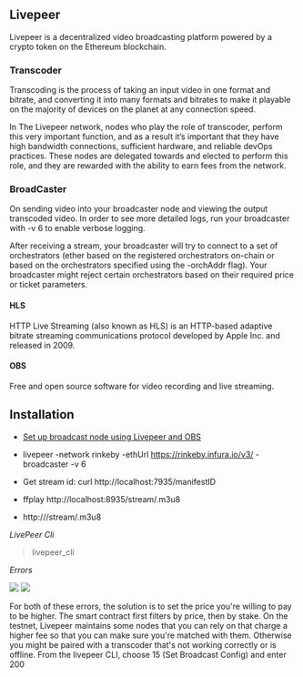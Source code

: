 ## Livepeer

Livepeer is a decentralized video broadcasting platform powered by a crypto token on the Ethereum blockchain.

### Transcoder

Transcoding is the process of taking an input video in one format and bitrate, and converting it into many formats and bitrates to make it playable on the majority of devices on the planet at any connection speed.

In The Livepeer network, nodes who play the role of transcoder, perform this very important function, and as a result it’s important that they have high bandwidth connections, sufficient hardware, and reliable devOps practices. These nodes are delegated towards and elected to perform this role, and they are rewarded with the ability to earn fees from the network.

### BroadCaster

On sending video into your broadcaster node and viewing the output transcoded video. In order to see more detailed logs, run your broadcaster with -v 6 to enable verbose logging.

After receiving a stream, your broadcaster will try to connect to a set of orchestrators (ether based on the registered orchestrators on-chain or based on the orchestrators specified using the -orchAddr flag). Your broadcaster might reject certain orchestrators based on their required price or ticket parameters.

#### HLS

HTTP Live Streaming (also known as HLS) is an HTTP-based adaptive bitrate streaming communications protocol developed by Apple Inc. and released in 2009.

#### OBS

Free and open source software for video recording and live streaming.

## Installation

- [Set up broadcast node using Livepeer and OBS](https://github.com/livepeer/wiki/wiki/Blueprint:-set-up-a-broadcasting-node-using-Livepeer-and-OBS)

- livepeer -network rinkeby -ethUrl https://rinkeby.infura.io/v3/<id> -broadcaster -v 6

- Get stream id: curl http://localhost:7935/manifestID

- ffplay http://localhost:8935/stream/<stream id>.m3u8

- http://<your-ip-or-hostname>/stream/<your-stream-id>.m3u8

_LivePeer Cli_

> livepeer_cli

_Errors_

![](./LivepeerChatApp/images/68747470733a2f2f692e696d6775722e636f6d2f6c476d4f6276672e706e67.png)
![](./LivepeerChatApp/images/68747470733a2f2f692e696d6775722e636f6d2f30494f4f3134312e706e67.png)

For both of these errors, the solution is to set the price you're willing to pay to be higher. The smart contract first filters by price, then by stake. On the testnet, Livepeer maintains some nodes that you can rely on that charge a higher fee so that you can make sure you're matched with them. Otherwise you might be paired with a transcoder that's not working correctly or is offline.
From the livepeer CLI, choose 15 (Set Broadcast Config) and enter 200
